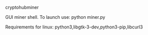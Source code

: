 cryptohubminer

GUI miner shell.
To launch use: python miner.py

Requirements for linux: python3,libgtk-3-dev,python3-pip,libcurl3